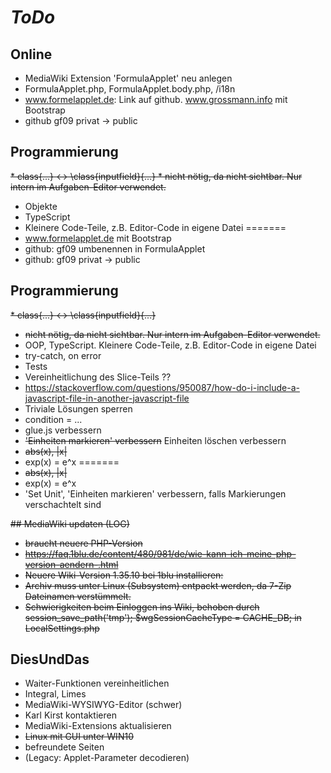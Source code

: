 # *ToDo* #
## Online
* MediaWiki Extension 'FormulaApplet' neu anlegen
* FormulaApplet.php, FormulaApplet.body.php, /i18n
* www.formelapplet.de: Link auf github. www.grossmann.info mit Bootstrap
* github gf09 privat -> public

## Programmierung
<s>* class{...} <-> \class{inputfield}{...}
    * nicht nötig, da nicht sichtbar. Nur intern im Aufgaben-Editor verwendet.</s>
* Objekte
* TypeScript
* Kleinere Code-Teile, z.B. Editor-Code in eigene Datei
=======
* www.formelapplet.de mit Bootstrap
* github: gf09 umbenennen in FormulaApplet
* github: gf09 privat -> public

## Programmierung
<s>* class{...} <-> \class{inputfield}{...}
   * nicht nötig, da nicht sichtbar. Nur intern im Aufgaben-Editor verwendet.</s>
* OOP, TypeScript. Kleinere Code-Teile, z.B. Editor-Code in eigene Datei
* try-catch, on error
* Tests
* Vereinheitlichung des Slice-Teils ??
* https://stackoverflow.com/questions/950087/how-do-i-include-a-javascript-file-in-another-javascript-file
* Triviale Lösungen sperren
* condition = ...
* glue.js verbessern
* <s>'Einheiten markieren' verbessern</s> Einheiten löschen verbessern
* <s>abs(x), |x| </s>
* exp(x) = e^x
=======
* <s>abs(x), |x| </s>
* exp(x) = e^x
* 'Set Unit', 'Einheiten markieren' verbessern, falls Markierungen verschachtelt sind

<s>## MediaWiki updaten (LOG)
* braucht neuere PHP-Version
* https://faq.1blu.de/content/480/981/de/wie-kann-ich-meine-php-version-aendern-.html
* Neuere Wiki-Version 1.35.10 bei 1blu installieren:
* Archiv muss unter Linux (Subsystem) entpackt werden, 
  da 7-Zip Dateinamen verstümmelt.
* Schwierigkeiten beim Einloggen ins Wiki, behoben durch
  session_save_path('tmp');
  $wgSessionCacheType = CACHE_DB;
  in LocalSettings.php
  </s>

## DiesUndDas
* Waiter-Funktionen vereinheitlichen
* Integral, Limes
* MediaWiki-WYSIWYG-Editor (schwer)
* Karl Kirst kontaktieren
* MediaWiki-Extensions aktualisieren
* <s>Linux mit GUI unter WIN10</s>
* befreundete Seiten
* (Legacy: Applet-Parameter decodieren)
